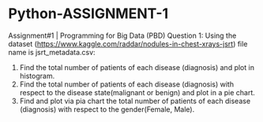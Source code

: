 # Python-ASSIGNMENT-1
Assignment#1 | Programming for Big Data (PBD)
Question 1: Using the dataset (https://www.kaggle.com/raddar/nodules-in-chest-xrays-jsrt) file name is jsrt_metadata.csv:
1. Find the total number of patients of each disease (diagnosis) and plot in histogram.
2. Find the total number of patients of each disease (diagnosis) with respect to the disease state(malignant or benign) and plot in a pie chart. 
3. Find and plot via pia chart the total number of patients of each disease (diagnosis) with respect to the gender(Female, Male).
